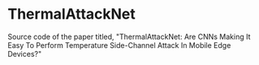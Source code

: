 # ThermalAttackNet
Source code of the paper titled, "ThermalAttackNet: Are CNNs Making It Easy To Perform Temperature Side-Channel Attack In Mobile Edge Devices?"
